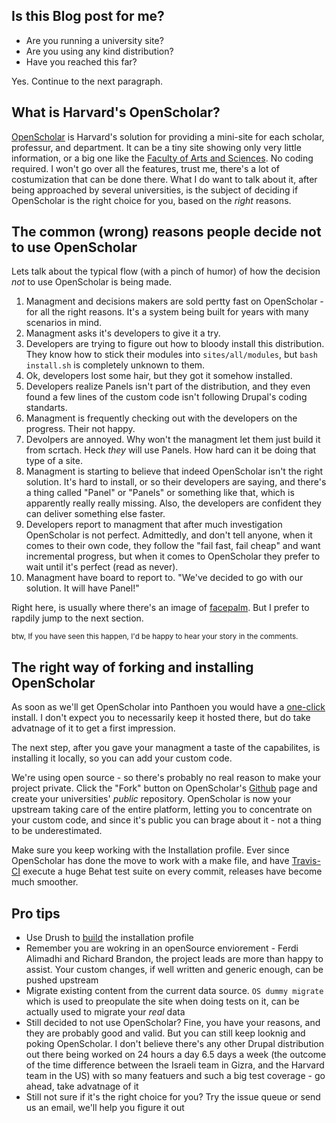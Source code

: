 ## Is this Blog post for me?

* Are you running a university site?
* Are you using any kind distribution?
* Have you reached this far?

Yes. Continue to the next paragraph.

## What is Harvard's OpenScholar?

[OpenScholar](http://openscholar.harvard.edu/) is Harvard's solution for providing a mini-site for each scholar, professur, and department. It can be a tiny site showing only very little information, or a big one like the [Faculty of Arts and Sciences](http://www.fas.harvard.edu/). No coding required.
I won't go over all the features, trust me, there's a lot of costumization that can be done there. What I do want to talk about it, after being approached by several universities, is the subject of deciding if OpenScholar is the right choice for you, based on the _right_ reasons.

## The common (wrong) reasons people decide not to use OpenScholar
Lets talk about the typical flow (with a pinch of humor) of how the decision _not_ to use OpenScholar is being made.

1. Managment and decisions makers are sold pertty fast on OpenScholar - for all the right reasons. It's a system being built for years with many scenarios in mind.
1. Managment asks it's developers to give it a try.
1. Developers are trying to figure out how to bloody install this distribution. They know how to stick their modules into ``sites/all/modules``, but ``bash install.sh`` is completely unknown to them.
1. Ok, developers lost some hair, but they got it somehow installed.
1. Developers realize Panels isn't part of the distribution, and they even found a few lines of the custom code isn't following Drupal's coding standarts.
1. Managment is frequently checking out with the developers on the progress. Their not happy.
1. Devolpers are annoyed. Why won't the managment let them just build it from scrtach. Heck _they_ will use Panels. How hard can it be doing that type of a site.
1. Managment is starting to believe that indeed OpenScholar isn't the right solution.  It's hard to install, or so their developers are saying, and there's a thing called "Panel" or "Panels" or something like that, which is apparently really really missing. Also, the developers are confident they can deliver something else faster.
1. Developers report to managment that after much investigation OpenScholar is not perfect. Admittedly, and don't tell anyone, when it comes to their own code, they follow the "fail fast, fail cheap" and want incremental progress, but when it comes to OpenScholar they prefer to wait until it's perfect (read as never).
1. Managment have board to report to. "We've decided to go with our solution. It will have Panel!"

Right here, is usually where there's an image of [facepalm](http://en.wikipedia.org/wiki/Facepalm). But I prefer to rapdily jump to the next section.

<small>btw, If you have seen this happen, I'd be happy to hear your story in the comments.</small>

## The right way of forking and installing OpenScholar

As soon as we'll get OpenScholar into Panthoen you would have a [one-click](https://github.com/openscholar/openscholar/issues/4135) install. I don't expect you to necessarily keep it hosted there, but do take advatnage of it to get a first impression.

The next step, after you gave your managment a taste of the capabilites, is installing it locally, so you can add your custom code.

We're using open source - so there's probably no real reason to make your project private. Click the "Fork" button on OpenScholar's [Github](https://github.com/openscholar/openscholar) page and create your universities' _public_ repository. OpenScholar is now your upstream taking care of the entire platform, letting you to concentrate on your custom code, and since it's public you can brage about it - not a thing to be underestimated.

Make sure you keep working with the Installation profile. Ever since OpenScholar has done the move to work with a make file, and have [Travis-CI](https://travis-ci.org/openscholar/openscholar/builds/12942900) execute a huge Behat test suite on every commit, releases have become much smoother.

## Pro tips
* Use Drush to [build](https://github.com/openscholar/openscholar/wiki/Building-using-Make-file) the installation profile
* Remember you are wokring in an openSource enviorement - Ferdi Alimadhi and Richard Brandon, the project leads are more than happy to assist. Your custom changes, if well written and generic enough, can be pushed upstream
* Migrate existing content from the current data source. ``OS dummy migrate`` which is used to preopulate the site when doing tests on it, can be actually used to migrate your _real_ data
* Still decided to not use OpenScholar? Fine, you have your reasons, and they are probably good and valid. But you can still keep looknig and poking OpenScholar. I don't believe there's any other Drupal distribution out there being worked on 24 hours a day 6.5 days a week (the outcome of the time difference between the Israeli team in Gizra, and the Harvard team in the US) with so many featuers and such a big test coverage - go ahead, take advatnage of it
* Still not sure if it's the right choice for you? Try the issue queue or send us an email, we'll help you figure it out

